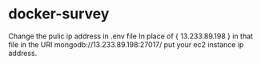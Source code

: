 # docker-survey
Change the pulic ip address in .env file
In place of { 13.233.89.198 } in that file in the URI mongodb://13.233.89.198:27017/ put your ec2 instance ip address.
